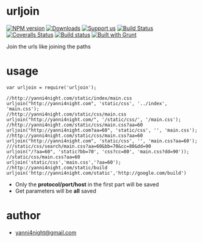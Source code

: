 urljoin
========
[![NPM version][npm-image]][npm-url] [![Downloads][downloads-image]][npm-url] [![Support us][gittip-image]][gittip-url] [![Build Status][travis-image]][travis-url] [![Coveralls Status][coveralls-image]][coveralls-url] [![Build status][appveyor-image]][appveyor-url] [![Built with Grunt][grunt-image]][grunt-url]

Join the urls like joining the paths


usage
========

    var urljoin = require('urljoin');

    //http://yanni4night.com/static/index/main.css
    urljoin("http://yanni4night.com", 'static/css', '../index', 'main.css');
    //http://yanni4night.com/static/css/main.css
    urljoin("http://yanni4night.com/", '/static/css/', '/main.css');
    //http://yanni4night.com/static/css/main.css?aa=60
    urljoin("http://yanni4night.com?aa=60", 'static/css', '', 'main.css');
    //http://yanni4night.com/static/css/main.css?aa=60
    urljoin("http://yanni4night.com", 'static/css', '', 'main.css?aa=60');
    ///static/css/search/main.css?aa=60&bb=70&cc=80&dd=90
    urljoin("/?aa=60", 'static?bb=70', 'css?cc=80', 'main.css?dd=90'));
    //static/css/main.css?aa=60
    urljoin('static/css','main.css','?aa=60');
    //http://yanni4night.com/static/build
    urljoin('http://yanni4night.com/static','http://google.com/build')


 - Only the **protocol/port/host** in the first part will be saved
 - Get parameters will be **all** saved

author
========

 - yanni4night@gmail.com


[gittip-url]: https://www.gittip.com/yanni4night/
[gittip-image]: http://img.shields.io/gittip/yanni4night.svg

[downloads-image]: http://img.shields.io/npm/dm/urljoin.svg
[npm-url]: https://npmjs.org/package/urljoin
[npm-image]: http://img.shields.io/npm/v/urljoin.svg

[travis-url]: https://travis-ci.org/yanni4night/urljoin
[travis-image]: http://img.shields.io/travis/yanni4night/urljoin.svg

[coveralls-url]: https://coveralls.io/r/yanni4night/urljoin
[coveralls-image]: http://img.shields.io/coveralls/yanni4night/urljoin/master.svg

[grunt-url]:http://gruntjs.com/
[grunt-image]: http://img.shields.io/badge/BUILT%20WITH-GRUNT-yellow.svg

[appveyor-image]:https://ci.appveyor.com/api/projects/status/ildoo8h6ewphy8we?svg=true
[appveyor-url]:https://ci.appveyor.com/project/yanni4night/urljoin
